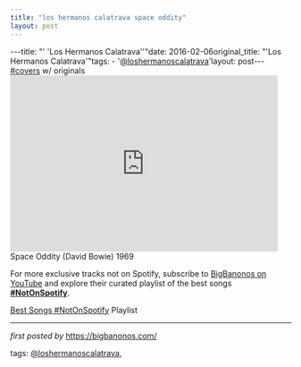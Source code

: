 ```yaml
---
title: "los hermanos calatrava space oddity"
layout: post
---
```

---title: "' 'Los Hermanos Calatrava''"date: 2016-02-06original_title: "'Los Hermanos Calatrava'"tags:  - '[@loshermanoscalatrava](/tags/loshermanoscalatrava/)'layout: post---[#covers](/tags/covers/) w/ originals <br /><iframe allowfullscreen="" frameborder="0" height="315" src="https://www.youtube.com/embed/oRllh5H_cCw?list=PLtuNtuTatqI0T_GCRVtVWFUSn_PgEFzjS" width="95%"></iframe> <br />Space Oddity (David Bowie) 1969 <!--Subscribe and Playlist Links--><div>    <p>For more exclusive tracks not on Spotify, subscribe to <a href="https://www.youtube.com/[@BigBanonos](/tags/BigBanonos/)" target="_blank">BigBanonos on YouTube</a> and explore their curated playlist of the best songs <strong>[#NotOnSpotify](/tags/NotOnSpotify/)</strong>.</p>    <p><a href="https://www.youtube.com/playlist?list=PLtuNtuTatqI0kFahUCbtbfenC_ET5O_tr" target="_blank">Best Songs [#NotOnSpotify](/tags/NotOnSpotify/) Playlist<br /></a></p></div><hr /><p><em>first posted by</em> <a href="https://bigbanonos.com/" rel="noopener" target="_new">https://bigbanonos.com/</a></p><p>tags: [@loshermanoscalatrava](/tags/loshermanoscalatrava/),</p>